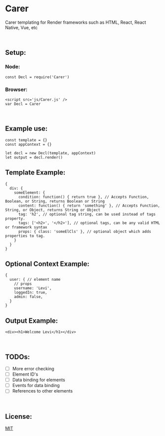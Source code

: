 # Carer
Carer templating for Render frameworks such as HTML, React, React Native, Vue, etc

<br>

## Setup: ##
### Node: ###
```
const Decl = require('Carer')
```
### Browser: ###
```
<script src='js/Carer.js' />
var Decl = Carer
```

<br>

## Example use: ##
```
const template = {}
const appContext = {}

let decl = new Decl(template, appContext)
let output = decl.render()
```

## Template Example: ###
```
{
  div: {
    someElement: {
      condition: function() { return true }, // Accepts Function, Boolean, or String, returns Boolean or String
      content: function() { return 'something' }, // Accepts Function, String, or Object, returns String or Object
      tag: 'h2', // optional tag string, can be used instead of tags property.
      tags: ['<h2>', '</h2>'], // optional tags, can be any valid HTML or framework syntax
      props: { class: 'someElCls' }, // optional object which adds properties to tag.
    }
  }
}
```

## Optional Context Example: ##
```
{
  user: { // element name
    // props
    username: 'Levi',
    loggedIn: true,
    admin: false,
  }
}
```

## Output Example: ##
```
<div><h1>Welcome Levi</h1></div>
```

<br>

## TODOs: ##
- [ ] More error checking
- [ ] Element ID's
- [ ] Data binding for elements
- [ ] Events for data binding
- [ ] References to other elements

<br>

## License: ##
[MIT](https://github.com/bugs181/CarerJSON/blob/master/LICENSE)
